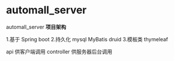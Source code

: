 # automall_server
automall_server
**项目架构**

1.基于 Spring boot
2.持久化 mysql MyBatis druid
3.模板类 thymeleaf



api        供客户端调用
controller 供服务器后台调用